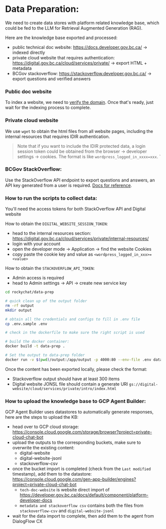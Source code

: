 # Data Preparation:

We need to create data stores with platform related knowledge base, which could be fed to the LLM for Retrieval Augmented Generation (RAG).

Here are the knowledge base exported and processed:
- public technical doc website: https://docs.developer.gov.bc.ca/ -> indexed directly
- private cloud website that requires authentication: https://digital.gov.bc.ca/cloud/services/private/ -> export HTML + metadata
- BCGov stackoverflow: https://stackoverflow.developer.gov.bc.ca/ -> export questions and verified answers

### Public doc website

To index a website, we need to [verify the domain](https://cloud.google.com/identity/docs/verify-domain). Once that's ready, just wait for the indexing process to complete.

### Private cloud website

We use `wget` to obtain the html files from all website pages, including the internal resources that requires IDIR authentication.

> Note that if you want to include the IDIR protected data, a login session token could be obtained from the browser -> developer settings -> cookies. The format is like `wordpress_logged_in_xxxx=xxx`.
`

### BCGov StackOverflow:

Use the StackOverflow API endpoint to export questions and answers, an API key generated from a user is required. [Docs for reference](https://api.stackexchange.com/docs).

### How to run the scripts to collect data:

You'll need the access tokens for both StackOverflow API and Digital website

How to obtain the `DIGITAL_WEBSITE_SESSION_TOKEN`:
- head to the internal resources section: https://digital.gov.bc.ca/cloud/services/private/internal-resources/
- login with your account
- open the developer mode -> Application -> find the website Cookies
- copy paste the cookie key and value as `<wordpress_logged_in_xxx>=<value>`

How to obtain the `STACKOVERFLOW_API_TOKEN`:
- Admin access is required
- head to Admin settings -> API -> create new service key

```bash
cd rockychat/data-prep

# quick clean up of the output folder
rm -rf output
mkdir output

# obtain all the credentials and configs to fill in .env file
cp .env.sample .env

# check in the dockerfile to make sure the right script is used

# build the docker container:
docker build -t data-prep .

# Set the output to data-prep folder
docker run -v $(pwd)/output:/app/output -p 4000:80 --env-file .env data-prep
```

Once the content has been exported locally, please check the format:
- Stackoverflow output should have at least 300 items
- Digital website JONSL file should contain a generate URI `gs://digital-website/cloud/services/private/intro/index.html`


### How to upload the knowledge base to GCP Agent Builder:
GCP Agent Builder uses datastores to automatically generate responses, here are the steps to upload the KB:

- head over to GCP cloud storage: https://console.cloud.google.com/storage/browser?project=private-cloud-chat-bot
- upload the outputs to the corresponding buckets, make sure to overwrite the existing content:
  - digital-website
  - digital-website-jsonl
  - stackoverflow-csv
- once the bucket import is completed (check from the `Last modified` timestamp), add them to the datastore: https://console.cloud.google.com/gen-app-builder/engines?project=private-cloud-chat-bot
  - `tech-doc-website` is website direct import of https://developer.gov.bc.ca/docs/default/component/platform-developer-docs
  - `metadata and stackoverflow csv` contains both the files from `stackoverflow-csv` and `digital-website-jsonl`
- wait for the data import to complete, then add them to the agent from DialogFlow CX
